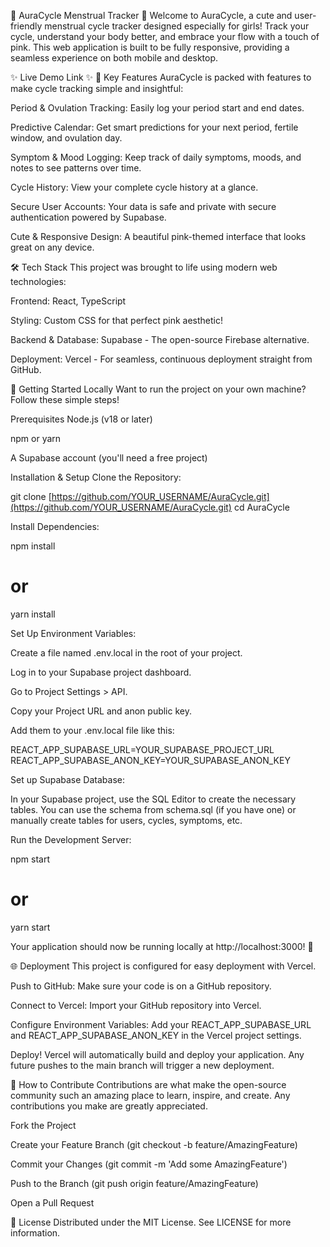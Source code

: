 🌸 AuraCycle Menstrual Tracker 🌸
Welcome to AuraCycle, a cute and user-friendly menstrual cycle tracker designed especially for girls! Track your cycle, understand your body better, and embrace your flow with a touch of pink. This web application is built to be fully responsive, providing a seamless experience on both mobile and desktop.

✨ Live Demo Link ✨
💖 Key Features
AuraCycle is packed with features to make cycle tracking simple and insightful:

Period & Ovulation Tracking: Easily log your period start and end dates.

Predictive Calendar: Get smart predictions for your next period, fertile window, and ovulation day.

Symptom & Mood Logging: Keep track of daily symptoms, moods, and notes to see patterns over time.

Cycle History: View your complete cycle history at a glance.

Secure User Accounts: Your data is safe and private with secure authentication powered by Supabase.

Cute & Responsive Design: A beautiful pink-themed interface that looks great on any device.

🛠️ Tech Stack
This project was brought to life using modern web technologies:

Frontend: React, TypeScript

Styling: Custom CSS for that perfect pink aesthetic!

Backend & Database: Supabase - The open-source Firebase alternative.

Deployment: Vercel - For seamless, continuous deployment straight from GitHub.

🚀 Getting Started Locally
Want to run the project on your own machine? Follow these simple steps!

Prerequisites
Node.js (v18 or later)

npm or yarn

A Supabase account (you'll need a free project)

Installation & Setup
Clone the Repository:

git clone [https://github.com/YOUR_USERNAME/AuraCycle.git](https://github.com/YOUR_USERNAME/AuraCycle.git)
cd AuraCycle

Install Dependencies:

npm install
# or
yarn install

Set Up Environment Variables:

Create a file named .env.local in the root of your project.

Log in to your Supabase project dashboard.

Go to Project Settings > API.

Copy your Project URL and anon public key.

Add them to your .env.local file like this:

REACT_APP_SUPABASE_URL=YOUR_SUPABASE_PROJECT_URL
REACT_APP_SUPABASE_ANON_KEY=YOUR_SUPABASE_ANON_KEY

Set up Supabase Database:

In your Supabase project, use the SQL Editor to create the necessary tables. You can use the schema from schema.sql (if you have one) or manually create tables for users, cycles, symptoms, etc.

Run the Development Server:

npm start
# or
yarn start

Your application should now be running locally at http://localhost:3000! 💖

🌐 Deployment
This project is configured for easy deployment with Vercel.

Push to GitHub: Make sure your code is on a GitHub repository.

Connect to Vercel: Import your GitHub repository into Vercel.

Configure Environment Variables: Add your REACT_APP_SUPABASE_URL and REACT_APP_SUPABASE_ANON_KEY in the Vercel project settings.

Deploy! Vercel will automatically build and deploy your application. Any future pushes to the main branch will trigger a new deployment.

🤝 How to Contribute
Contributions are what make the open-source community such an amazing place to learn, inspire, and create. Any contributions you make are greatly appreciated.

Fork the Project

Create your Feature Branch (git checkout -b feature/AmazingFeature)

Commit your Changes (git commit -m 'Add some AmazingFeature')

Push to the Branch (git push origin feature/AmazingFeature)

Open a Pull Request

📝 License
Distributed under the MIT License. See LICENSE for more information.
